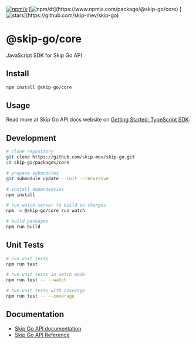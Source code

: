 [![npm/v](https://badgen.net/npm/v/@skip-go/core)](https://www.npmjs.com/package/@skip-go/core)
[![npm/dt](https://badgen.net/npm/dt/@skip-go/core?)](https://www.npmjs.com/package/@skip-go/core)
[![stars](https://badgen.net/github/stars/skip-mev/skip-go?)](https://github.com/skip-mev/skip-go)

# @skip-go/core

JavaScript SDK for Skip Go API

## Install

```bash
npm install @skip-go/core
```

## Usage

Read more at Skip Go API docs website on [Getting Started: TypeScript SDK](https://docs.skip.build/go/general/getting-started).

## Development

```bash
# clone repository
git clone https://github.com/skip-mev/skip-go.git
cd skip-go/packages/core

# prepare submodules
git submodule update --init --recursive

# install dependencies
npm install

# run watch server to build on changes
npm -w @skip-go/core run watch

# build packages
npm run build
```

## Unit Tests

```bash
# run unit tests
npm run test

# run unit tests in watch mode
npm run test -- --watch

# run unit tests with coverage
npm run test -- --coverage
```

## Documentation

- [Skip Go API documentation](https://docs.skip.build/go)
- [Skip Go API Reference](https://docs.skip.build/go/api-reference/prod/info/get-v2infochains)
